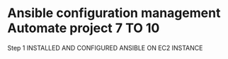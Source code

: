 
# Ansible configuration management Automate project 7 TO 10

Step 1 INSTALLED AND CONFIGURED ANSIBLE ON EC2 INSTANCE





